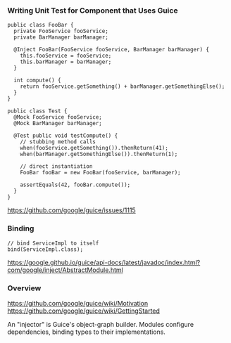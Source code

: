 ### Writing Unit Test for Component that Uses Guice

```
public class FooBar {
  private FooService fooService;
  private BarManager barManager;

  @Inject FooBar(FooService fooService, BarManager barManager) {
    this.fooService = fooService;
    this.barManager = barManager;
  }

  int compute() {
    return fooService.getSomething() + barManager.getSomethingElse();
  }
}

public class Test {
  @Mock FooService fooService;
  @Mock BarManager barManager;

  @Test public void testCompute() {
    // stubbing method calls
    when(fooService.getSomething()).thenReturn(41);
    when(barManager.getSomethingElse()).thenReturn(1);

    // direct instantiation
    FooBar fooBar = new FooBar(fooService, barManager);

    assertEquals(42, fooBar.compute());
  }
}
```

https://github.com/google/guice/issues/1115


### Binding

```
// bind ServiceImpl to itself
bind(ServiceImpl.class);
```

https://google.github.io/guice/api-docs/latest/javadoc/index.html?com/google/inject/AbstractModule.html


### Overview

https://github.com/google/guice/wiki/Motivation
https://github.com/google/guice/wiki/GettingStarted

An "injector" is Guice's object-graph builder. Modules configure dependencies, binding types to their implementations.
